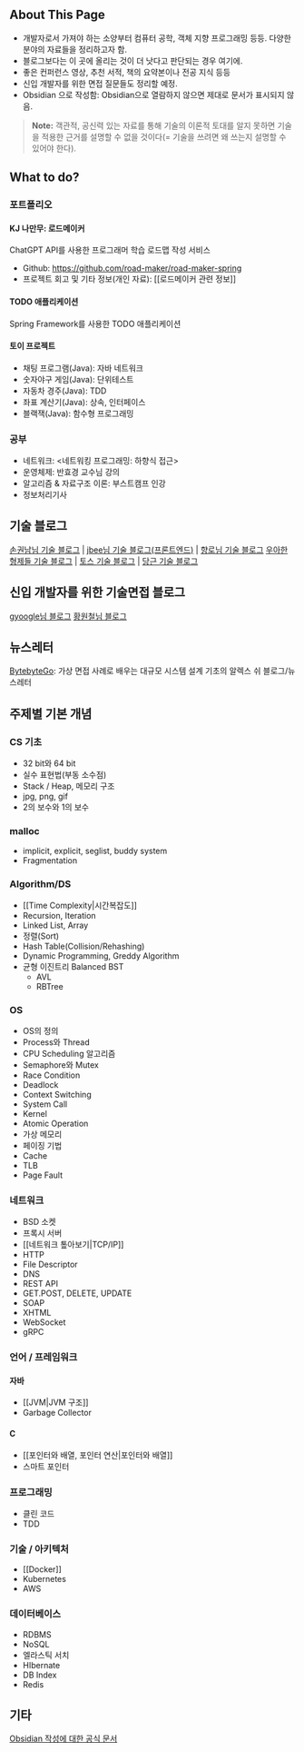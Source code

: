 ## About This Page
- 개발자로서 가져야 하는 소양부터 컴퓨터 공학, 객체 지향 프로그래밍 등등. 다양한 분야의 자료들을 정리하고자 함.
- 블로그보다는 이 곳에 올리는 것이 더 낫다고 판단되는 경우 여기에.
- 좋은 컨퍼런스 영상, 추천 서적, 책의 요약본이나 전공 지식 등등
- 신입 개발자를 위한 면접 질문들도 정리할 예정.
- Obsidian 으로 작성함: Obsidian으로 열람하지 않으면 제대로 문서가 표시되지 않음.
> **Note:** 객관적, 공신력 있는 자료를 통해 기술의 이론적 토대를 알지 못하면 기술을 적용한 근거를 설명할 수 없을 것이다(= 기술을 쓰려면 왜 쓰는지 설명할 수 있어야 한다).
## What to do?
### 포트폴리오
#### KJ 나만무: 로드메이커 
ChatGPT API를 사용한 프로그래머 학습 로드맵 작성 서비스
- Github: https://github.com/road-maker/road-maker-spring
- 프로젝트 회고 및 기타 정보(개인 자료): [[로드메이커 관련 정보]]
#### TODO 애플리케이션
Spring Framework를 사용한 TODO 애플리케이션
#### 토이 프로젝트
- 채팅 프로그램(Java): 자바 네트워크
- 숫자야구 게임(Java): 단위테스트
- 자동차 경주(Java): TDD
- 좌표 계산기(Java): 상속, 인터페이스
- 블랙잭(Java): 함수형 프로그래밍
### 공부
- 네트워크: <네트워킹 프로그래밍: 하향식 접근>
- 운영체제: 반효경 교수님 강의
- 알고리즘 & 자료구조 이론: 부스트캠프 인강
- 정보처리기사
## 기술 블로그
[손권남님 기술 블로그](https://kwonnam.pe.kr/wiki/root) | [jbee님 기술 블로그(프론트엔드)](https://blog.jbee.io/Home) | [향로님 기술 블로그](https://jojoldu.tistory.com/)
[우아한 형제들 기술 블로그](https://techblog.woowahan.com/) | [토스 기술 블로그](https://toss.tech/) | [당근 기술 블로그](https://medium.com/daangn)
## 신입 개발자를 위한 기술면접 블로그
[gyoogle님 블로그](https://gyoogle.dev/)
[황원철님 블로그](https://wch18735.github.io/)
## 뉴스레터
[BytebyteGo](https://bytebytego.com/): 가상 면접 사례로 배우는 대규모 시스템 설계 기초의 알렉스 쉬 블로그/뉴스레터
## 주제별 기본 개념
### CS 기초
- 32 bit와 64 bit
- 실수 표현법(부동 소수점)
- Stack / Heap, 메모리 구조
- jpg, png, gif
- 2의 보수와 1의 보수
### malloc
- implicit, explicit, seglist, buddy system
- Fragmentation
### Algorithm/DS
- [[Time Complexity|시간복잡도]]
- Recursion, Iteration
- Linked List, Array
- 정렬(Sort)
- Hash Table(Collision/Rehashing)
- Dynamic Programming, Greddy Algorithm
- 균형 이진트리 Balanced BST
	- AVL
	- RBTree
### OS
- OS의 정의
- Process와 Thread
- CPU Scheduling 알고리즘
- Semaphore와 Mutex
- Race Condition
- Deadlock
- Context Switching
- System Call
- Kernel
- Atomic Operation
- 가상 메모리
- 페이징 기법
- Cache
- TLB
- Page Fault
### 네트워크
- BSD 소켓
- 프록시 서버
- [[네트워크 톺아보기|TCP/IP]]
- HTTP
- File Descriptor
- DNS
- REST API
- GET.POST, DELETE, UPDATE
- SOAP
- XHTML
- WebSocket
- gRPC
### 언어 / 프레임워크
#### 자바
- [[JVM|JVM 구조]]
- Garbage Collector
#### C
- [[포인터와 배열, 포인터 연산|포인터와 배열]]
- 스마트 포인터
### 프로그래밍
- 클린 코드
- TDD
### 기술 / 아키텍처
- [[Docker]]
- Kubernetes
- AWS
### 데이터베이스
- RDBMS
- NoSQL
- 엘라스틱 서치
- HIbernate
- DB Index
- Redis
## 기타
[Obsidian 작성에 대한 공식 문서](https://help.obsidian.md/Editing+and+formatting/Basic+formatting+syntax)